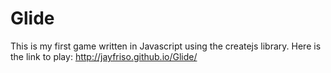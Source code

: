 # Glide
This is my first game written in Javascript using the createjs library.
Here is the link to play:
http://jayfriso.github.io/Glide/
